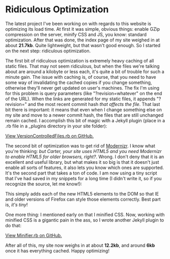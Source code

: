 # Ridiculous Optimization #

The latest project I've been working on with regards to this website is optimizing its load time. At first it was simple, obvious things: enable GZip compression on the server, minify CSS and JS, you know:  standard optimization. After that was done, the index page of my site weighed in at about **21.7kb**. Quite lightweight, but that wasn't good enough. So I started on the next step:  ridiculous optimization.  

The first bit of ridiculous optimization is extremely heavy caching of all static files. That may not seem ridiculous, but when the files we're talking about are around a kilobyte or less each, it's quite a bit of trouble for such a minute gain. The issue with caching is, of course, that you need to have some way of invalidating the cached copies if you change something, otherwise they'll never get updated on user's machines. The fix I'm using for this problem is query parameters (like "?revision=whatever" on the end of the URL). When the links are generated for my static files, it appends "?revision=" and the most recent commit hash *that affects the file*. That last bit there is important:  it means that even when I change something else on my site and move to a newer commit hash, the files that are still unchanged remain cached. I accomplish this bit of magic with a Jekyll plugin (place in a .rb file in a _plugins directory in your site folder):  

[View VersionControlledFiles.rb on GitHub.](http://github.com/CarterA/cartera.me/blob/master/_plugins/VersionControlledFiles.rb)  

The second bit of optimization was to get rid of [Modernizr](http://modernizr.com/). I know what you're thinking:  *but Carter, your site uses HTML5 and you need Modernizr to enable HTML5 for older browsers, right?*. Wrong. I don't deny that it is an excellent and useful library, but what makes it so big is that it doesn't just enable all sorts of features, it also lets you know which ones are supported. It's the second part that takes a ton of code. I am now using a tiny script that I've had saved in my snippets for a long time (I didn't write it, so if you recognize the source, let me know!):  

<script src="https://gist.github.com/1257903.js"></script>

This simply adds each of the new HTML5 elements to the DOM so that IE and older versions of Firefox can style those elements correctly. Best part is, *it's tiny*!  

One more thing:  I mentioned early on that I minified CSS. Now, working with minified CSS is a gigantic pain in the ass, so I wrote another Jekyll plugin to do that:  

[View Minifier.rb on GitHub.](http://github.com/CarterA/cartera.me/blob/master/_plugins/Minifier.rb)  

After all of this, my site now weighs in at about **12.2kb**, and around **6kb** once it has everything cached. Happy optimizing!
